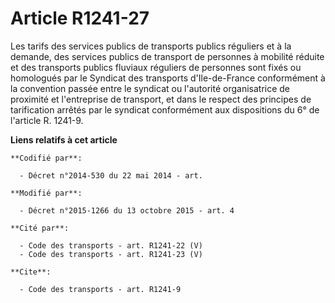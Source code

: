 # Article R1241-27

Les tarifs des services publics de transports publics réguliers et     à la demande, des services publics de transport de
personnes à mobilité réduite et des transports publics fluviaux réguliers de personnes sont fixés ou homologués par le
Syndicat des transports d'Ile-de-France conformément à la convention passée entre le syndicat ou l'autorité organisatrice de
proximité et l'entreprise de transport, et dans le respect des principes de tarification arrêtés par le syndicat conformément
aux dispositions du 6° de l'article R. 1241-9.

**Liens relatifs à cet article**

	**Codifié par**:

	  - Décret n°2014-530 du 22 mai 2014 - art.

	**Modifié par**:

	  - Décret n°2015-1266 du 13 octobre 2015 - art. 4

	**Cité par**:

	  - Code des transports - art. R1241-22 (V)
	  - Code des transports - art. R1241-23 (V)

	**Cite**:

	  - Code des transports - art. R1241-9
